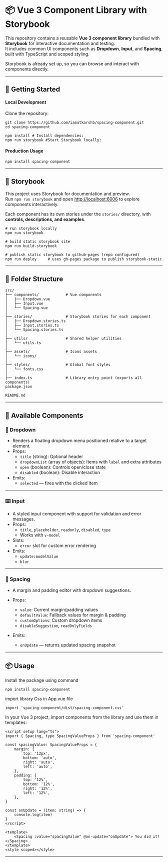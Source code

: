 # 📦 Vue 3 Component Library with Storybook

This repository contains a reusable **Vue 3 component library** bundled with **Storybook** for interactive documentation and testing.  
It includes common UI components such as **Dropdown**, **Input**, and **Spacing**, built with TypeScript and scoped styling.

Storybook is already set up, so you can browse and interact with components directly.

---

## 🚀 Getting Started

#### Local Development

Clone the repository:

```
git clone https://github.com/iamutkarshb/spacing-component.git 
cd spacing-component
```

```
npm install # Install dependencies:
npm run storybook #Start Storybook locally:
```

#### Production Usage

```
npm install spacing-component
```

---

## 📖 Storybook

This project uses Storybook for documentation and preview.  
Run `npm run storybook` and open [http://localhost:6006](http://localhost:6006) to explore components interactively.

Each component has its own stories under the `stories/` directory, with **controls, descriptions, and examples**.

```
# run storybook locally
npm run storybook

# build static storybook site
npm run build-storybook

# publish static storybook to github-pages (repo configured)
npm run deploy     # uses gh-pages package to publish storybook-static
```

---

## 📂 Folder Structure

```
src/
├── components/            # Vue components
│   ├── Dropdown.vue
│   ├── Input.vue
│   └── Spacing.vue
│
├── stories/               # Storybook stories for each component
│   ├── Dropdown.stories.ts
│   ├── Input.stories.ts
│   └── Spacing.stories.ts
│
├── utils/                 # Shared helper utilities
│   └── utils.ts
│
├── assets/                # Icons assets
│   └── icons/
│
├── styles/                # Global font styles
│   └── fonts.css
│
├── index.ts               # Library entry point (exports all components)
package.json

README.md
```
---

## 🧩 Available Components

### 🔽 Dropdown

- Renders a floating dropdown menu positioned relative to a target element.
- Props:
    - `title` (string): Optional header
    - `dropdownList` (array of objects): Items with `label` and extra attributes
    - `open` (boolean): Controls open/close state
    - `disabled` (boolean): Disable interaction
- Emits:
    - `selected` — fires with the clicked item

---

### ⌨️ Input

- A styled input component with support for validation and error messages.
- Props:
    - `title`, `placeholder`, `readonly`, `disabled`, `type`
    - Works with `v-model`
- Slots:
    - `error` slot for custom error rendering
- Emits:
    - `update:modelValue`
    - `blur`

---

### 📐 Spacing

- A margin and padding editor with dropdown suggestions.
- Props:
    - `value`: Current margin/padding values
    - `defaultValue`: Fallback values for margin & padding
    - `customOptions`: Custom dropdown items
    - `disableSuggestion`, `readOnlyFields`
        
- Emits:
    - `onUpdate` — returns updated spacing snapshot

---

## 📦 Usage

Install the package using command

```
npm install spacing-component
```

import library Css in App.vue file

```
import 'spacing-component/dist/spacing-component.css'
```


In your Vue 3 project, import components from the library and use them in templates:

```
<script setup lang="ts">
import { Spacing, type SpacingValueProps } from 'spacing-component'

const spacingValue: SpacingValueProps = {
	margin: {
		top: '12px',
		bottom: 'auto',
		right: 'auto',
		left: 'auto',
	},
	padding: {
		top: '12%',
		bottom: '12%',
		right: '12%',
		left: '12%',
	},
}

const onUpdate = (item: string) => {
	console.log(item)
}
</script>
  
<template>
	<Spacing :value="spacingValue" @on-update="onUpdate"> You did it! </Spacing>
</template>
<style scoped></style>
```

---
